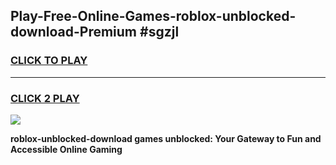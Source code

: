 
## Play-Free-Online-Games-roblox-unblocked-download-Premium #sgzjl
<h3>
<a href="https://premium.freeplayer.one?title=roblox-unblocked-download&ref=8M">CLICK TO PLAY</a></h3>
<hr>

<h3>
<a href="https://premium.freeplayer.one?title=roblox-unblocked-download&ref=8M">CLICK 2 PLAY</a>
  
</h3>

<a href="https://premium.freeplayer.one?title=roblox-unblocked-download&ref=8M"><img src="https://clearcache.store/games.png"></a>


**roblox-unblocked-download games unblocked: Your Gateway to Fun and Accessible Online Gaming**
